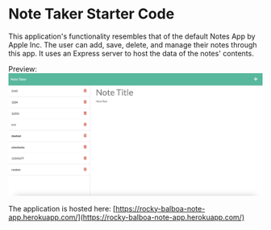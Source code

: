 # Note Taker Starter Code

This application's functionality resembles that of the default Notes App by Apple Inc. The user can add, save, delete, and manage their notes through this app. It uses an Express server to host the data of the notes' contents. 

Preview:
![](./public/assets/css/screenshot.jpg)

The application is hosted here:
[https://rocky-balboa-note-app.herokuapp.com/](https://rocky-balboa-note-app.herokuapp.com/)

